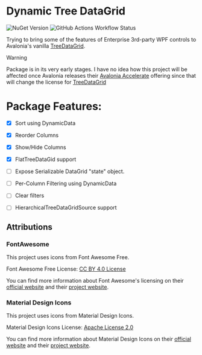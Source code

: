 # Dynamic Tree DataGrid

![NuGet Version](https://img.shields.io/nuget/v/DynamicTreeDataGrid) ![GitHub Actions Workflow Status](https://img.shields.io/github/actions/workflow/status/giard-alexandre/DynamicTreeDataGrid/call-build.yml)

Trying to bring some of the features of Enterprise 3rd-party WPF controls to Avalonia's vanilla 
[TreeDataGrid](https://github.com/AvaloniaUI/Avalonia.Controls.TreeDataGrid). 



> [!WARNING]
> Package is in its very early stages. I have no idea how this project will be affected once Avalonia releases
> their [Avalonia Accelerate](https://github.com/AvaloniaUI/Avalonia/discussions/17149) offering since that will
> change the license for [TreeDataGrid](https://github.com/AvaloniaUI/Avalonia.Controls.TreeDataGrid)

# Package Features:

- [x] Sort using DynamicData
- [x] Reorder Columns
- [x] Show/Hide Columns
- [x] FlatTreeDataGid support
- [ ] Expose Serializable DataGrid "state" object.
- [ ] Per-Column Filtering using DynamicData
- [ ] Clear filters
- [ ] HierarchicalTreeDataGridSource support




## Attributions

### FontAwesome

This project uses icons from Font Awesome Free.

Font Awesome Free License: [CC BY 4.0 License](https://creativecommons.org/licenses/by/4.0/)

You can find more information about Font Awesome's licensing on their [official website](https://fontawesome.com/license/free)
and their [project website](https://github.com/FortAwesome/Font-Awesome/blob/6.x/LICENSE.txt).

### Material Design Icons

This project uses icons from Material Design Icons.

Material Design Icons License: [Apache License 2.0](https://github.com/google/material-design-icons/blob/master/LICENSE)

You can find more information about Material Design Icons on their [official website](https://developers.google.com/fonts/docs/material_icons)
and their [project website](https://github.com/google/material-design-icons).